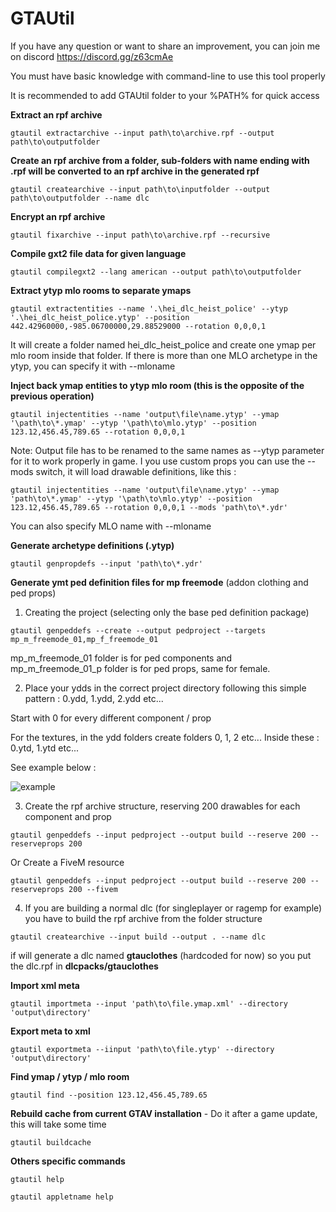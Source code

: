 # GTAUtil

If you have any question or want to share an improvement, you can join me on discord https://discord.gg/z63cmAe

You must have basic knowledge with command-line to use this tool properly

It is recommended to add GTAUtil folder to your %PATH% for quick access

**Extract an rpf archive**

```
gtautil extractarchive --input path\to\archive.rpf --output path\to\outputfolder
```



**Create an rpf archive from a folder, sub-folders with name ending with .rpf will be converted to an rpf archive in the generated rpf**

```
gtautil createarchive --input path\to\inputfolder --output path\to\outputfolder --name dlc
```



**Encrypt an rpf archive**

```
gtautil fixarchive --input path\to\archive.rpf --recursive
```



**Compile gxt2 file data for given language**

```
gtautil compilegxt2 --lang american --output path\to\outputfolder
```



**Extract ytyp mlo rooms to separate ymaps**

```
gtautil extractentities --name '.\hei_dlc_heist_police' --ytyp '.\hei_dlc_heist_police.ytyp' --position 442.42960000,-985.06700000,29.88529000 --rotation 0,0,0,1
```

It will create a folder named hei_dlc_heist_police and create one ymap per mlo room inside that folder. If there is more than one MLO archetype in the ytyp, you can specify it with --mloname



**Inject back ymap entities to ytyp mlo room (this is the opposite of the previous operation)**

```
gtautil injectentities --name 'output\file\name.ytyp' --ymap '\path\to\*.ymap' --ytyp '\path\to\mlo.ytyp' --position 123.12,456.45,789.65 --rotation 0,0,0,1
```

Note: Output file has to be renamed to the same names as --ytyp parameter for it to work properly in game. I you use custom props you can use the --mods switch, it will load drawable definitions, like this :

```
gtautil injectentities --name 'output\file\name.ytyp' --ymap 'path\to\*.ymap' --ytyp '\path\to\mlo.ytyp' --position 123.12,456.45,789.65 --rotation 0,0,0,1 --mods 'path\to\*.ydr'
```

You can also specify MLO name with --mloname



**Generate archetype definitions (.ytyp)**

```
gtautil genpropdefs --input 'path\to\*.ydr'
```



**Generate ymt ped definition files for mp freemode** (addon clothing and ped props)

1) Creating the project (selecting only the base ped definition package)

```
gtautil genpeddefs --create --output pedproject --targets mp_m_freemode_01,mp_f_freemode_01
```

mp_m_freemode_01 folder is for ped components and mp_m_freemode_01_p folder is for ped props, same for female.



2) Place your ydds in the correct project directory following this simple pattern : 0.ydd, 1.ydd, 2.ydd etc...

Start with 0 for every different component / prop

For the textures, in the ydd folders create folders 0, 1, 2 etc... Inside these : 0.ytd, 1.ytd etc...

See example below :

![example](https://i.ibb.co/c17skKQ/mini.png)



3) Create the rpf archive structure, reserving 200 drawables for each component and prop

```
gtautil genpeddefs --input pedproject --output build --reserve 200 --reserveprops 200
```

Or Create a FiveM resource

```
gtautil genpeddefs --input pedproject --output build --reserve 200 --reserveprops 200 --fivem
```

4) If you are building a normal dlc (for singleplayer or ragemp for example) you have to build the rpf archive from the folder structure

```
gtautil createarchive --input build --output . --name dlc
```

if will generate a dlc named **gtauclothes** (hardcoded for now) so you put the dlc.rpf in **dlcpacks/gtauclothes**



**Import xml meta**

```
gtautil importmeta --input 'path\to\file.ymap.xml' --directory 'output\directory'
```



**Export meta to xml**

```
gtautil exportmeta --iinput 'path\to\file.ytyp' --directory 'output\directory'
```



**Find ymap / ytyp / mlo room**

```
gtautil find --position 123.12,456.45,789.65
```



**Rebuild cache from current GTAV installation** - Do it after a game update, this will take some time

```
gtautil buildcache
```



**Others specific commands**

```
gtautil help
```

```
gtautil appletname help
```

